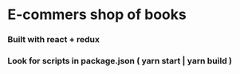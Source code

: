 # E-commers shop of books
### Built with react + redux
### Look for scripts in package.json ( yarn start | yarn build )
